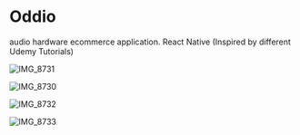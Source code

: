 # Oddio
audio hardware ecommerce application.  React Native
(Inspired by different Udemy Tutorials)

![IMG_8731](https://user-images.githubusercontent.com/34945097/123008768-7ca37700-d389-11eb-8ecb-ee6b05898473.PNG)


![IMG_8730](https://user-images.githubusercontent.com/34945097/123008780-8331ee80-d389-11eb-80c8-a91356b0fc58.PNG)


![IMG_8732](https://user-images.githubusercontent.com/34945097/123008790-888f3900-d389-11eb-931d-b93c9fe6ab0d.PNG)


![IMG_8733](https://user-images.githubusercontent.com/34945097/123008804-8dec8380-d389-11eb-9616-48669cbe95e6.PNG)
